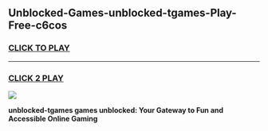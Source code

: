 
## Unblocked-Games-unblocked-tgames-Play-Free-c6cos
<h3>
<a href="https://premium76.site?title=unblocked-tgames&ref=23A">CLICK TO PLAY</a></h3>
<hr>

<h3>
<a href="https://premium76.site?title=unblocked-tgames&ref=23A">CLICK 2 PLAY</a>
  
</h3>

<a href="https://premium76.site?title=unblocked-tgames&ref=23A"><img src="https://clearcache.store/games.png"></a>


**unblocked-tgames games unblocked: Your Gateway to Fun and Accessible Online Gaming**
